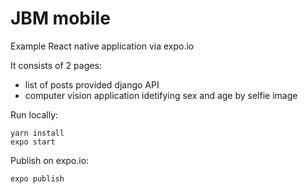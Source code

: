 # JBM mobile

Example React native application via expo.io

It consists of 2 pages:

- list of posts provided django API
- computer vision application idetifying sex and age by selfie image

Run locally:

```
yarn install
expo start
```

Publish on expo.io:

```
expo publish
```
